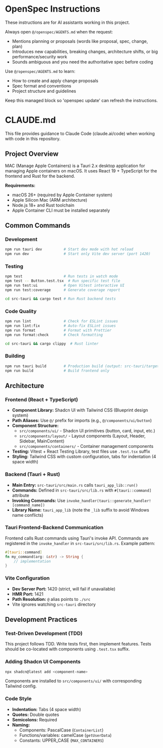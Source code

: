 <!-- OPENSPEC:START -->
# OpenSpec Instructions

These instructions are for AI assistants working in this project.

Always open `@/openspec/AGENTS.md` when the request:
- Mentions planning or proposals (words like proposal, spec, change, plan)
- Introduces new capabilities, breaking changes, architecture shifts, or big performance/security work
- Sounds ambiguous and you need the authoritative spec before coding

Use `@/openspec/AGENTS.md` to learn:
- How to create and apply change proposals
- Spec format and conventions
- Project structure and guidelines

Keep this managed block so 'openspec update' can refresh the instructions.

<!-- OPENSPEC:END -->

# CLAUDE.md

This file provides guidance to Claude Code (claude.ai/code) when working with code in this repository.

## Project Overview

MAC (Manage Apple Containers) is a Tauri 2.x desktop application for managing Apple containers on macOS. It uses React 19 + TypeScript for the frontend and Rust for the backend.

**Requirements:**
- macOS 26+ (required by Apple Container system)
- Apple Silicon Mac (ARM architecture)
- Node.js 18+ and Rust toolchain
- Apple Container CLI must be installed separately

## Common Commands

### Development
```bash
npm run tauri dev          # Start dev mode with hot reload
npm run dev                # Start only Vite dev server (port 1420)
```

### Testing
```bash
npm test                   # Run tests in watch mode
npm test -- Button.test.tsx  # Run specific test file
npm run test:ui            # Open Vitest interactive UI
npm run test:coverage      # Generate coverage report

cd src-tauri && cargo test # Run Rust backend tests
```

### Code Quality
```bash
npm run lint               # Check for ESLint issues
npm run lint:fix           # Auto-fix ESLint issues
npm run format             # Format with Prettier
npm run format:check       # Check formatting

cd src-tauri && cargo clippy  # Rust linter
```

### Building
```bash
npm run tauri build        # Production build (output: src-tauri/target/release/)
npm run build              # Build frontend only
```

## Architecture

### Frontend (React + TypeScript)
- **Component Library:** Shadcn UI with Tailwind CSS (Blueprint design system)
- **Path Aliases:** Use `@/` prefix for imports (e.g., `@/components/ui/button`)
- **Component Structure:**
  - `src/components/ui/` - Shadcn UI primitives (button, card, input, etc.)
  - `src/components/layout/` - Layout components (Layout, Header, Sidebar, MainContent)
  - `src/components/containers/` - Container management components
- **Testing:** Vitest + React Testing Library, test files use `.test.tsx` suffix
- **Styling:** Tailwind CSS with custom configuration, tabs for indentation (4 space width)

### Backend (Tauri + Rust)
- **Main Entry:** `src-tauri/src/main.rs` calls `tauri_app_lib::run()`
- **Commands:** Defined in `src-tauri/src/lib.rs` with `#[tauri::command]` attribute
- **Invoking Commands:** Use `invoke_handler(tauri::generate_handler![command_name])`
- **Library Name:** `tauri_app_lib` (note the `_lib` suffix to avoid Windows name conflicts)

### Tauri Frontend-Backend Communication
Frontend calls Rust commands using Tauri's invoke API. Commands are registered in the `invoke_handler` in `src-tauri/src/lib.rs`. Example pattern:
```rust
#[tauri::command]
fn my_command(arg: &str) -> String {
    // implementation
}
```

### Vite Configuration
- **Dev Server Port:** 1420 (strict, will fail if unavailable)
- **HMR Port:** 1421
- **Path Resolution:** `@` alias points to `./src`
- Vite ignores watching `src-tauri` directory

## Development Practices

### Test-Driven Development (TDD)
This project follows TDD. Write tests first, then implement features. Tests should be co-located with components using `.test.tsx` suffix.

### Adding Shadcn UI Components
```bash
npx shadcn@latest add <component-name>
```
Components are installed to `src/components/ui/` with corresponding Tailwind config.

### Code Style
- **Indentation:** Tabs (4 space width)
- **Quotes:** Double quotes
- **Semicolons:** Required
- **Naming:**
  - Components: PascalCase (`ContainerList`)
  - Functions/variables: camelCase (`getUserData`)
  - Constants: UPPER_CASE (`MAX_CONTAINERS`)
